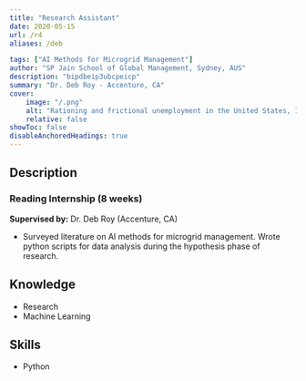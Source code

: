 ```yaml
---
title: "Research Assistant" 
date: 2020-05-15
url: /r4
aliases: /deb

tags: ["AI Methods for Microgrid Management"]
author: "SP Jain School of Global Management, Sydney, AUS"
description: "bipdbeip3ubcpeicp" 
summary: "Dr. Deb Roy - Accenture, CA" 
cover:
    image: "/.png"
    alt: "Rationing and frictional unemployment in the United States, 1964–2009"
    relative: false
showToc: false
disableAnchoredHeadings: true
---
```

## Description

### Reading Internship (8 weeks)

**Supervised by:**  Dr. Deb Roy (Accenture, CA)

+ Surveyed literature on AI methods for microgrid management. Wrote python scripts for data analysis during the hypothesis phase of research.

## Knowledge

+ Research
+ Machine Learning

## Skills

+ Python
